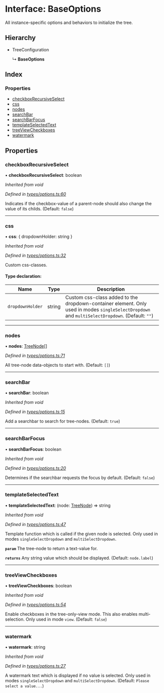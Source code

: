 # Interface: BaseOptions

All instance-specific options and behaviors to initialize the tree.

## Hierarchy

* TreeConfiguration

  ↳ **BaseOptions**

## Index

### Properties

* [checkboxRecursiveSelect](baseoptions.md#checkboxrecursiveselect)
* [css](baseoptions.md#css)
* [nodes](baseoptions.md#nodes)
* [searchBar](baseoptions.md#searchbar)
* [searchBarFocus](baseoptions.md#searchbarfocus)
* [templateSelectedText](baseoptions.md#templateselectedtext)
* [treeViewCheckboxes](baseoptions.md#treeviewcheckboxes)
* [watermark](baseoptions.md#watermark)

## Properties

### checkboxRecursiveSelect

•  **checkboxRecursiveSelect**: boolean

*Inherited from void*

*Defined in [types/options.ts:60](https://github.com/ckotzbauer/simple-tree-component/blob/4c3a2a5/src/types/options.ts#L60)*

Indicates if the checkbox-value of a parent-node should also change the value of its childs.
(Default: `false`)

___

### css

•  **css**: { dropdownHolder: string  }

*Inherited from void*

*Defined in [types/options.ts:32](https://github.com/ckotzbauer/simple-tree-component/blob/4c3a2a5/src/types/options.ts#L32)*

Custom css-classes.

#### Type declaration:

Name | Type | Description |
------ | ------ | ------ |
`dropdownHolder` | string | Custom css-class added to the dropdown-container element. Only used in modes `singleSelectDropdown` and `multiSelectDropdown`. (Default: `""`) |

___

### nodes

•  **nodes**: [TreeNode](treenode.md)[]

*Defined in [types/options.ts:71](https://github.com/ckotzbauer/simple-tree-component/blob/4c3a2a5/src/types/options.ts#L71)*

All tree-node data-objects to start with.
(Default: `[]`)

___

### searchBar

•  **searchBar**: boolean

*Inherited from void*

*Defined in [types/options.ts:15](https://github.com/ckotzbauer/simple-tree-component/blob/4c3a2a5/src/types/options.ts#L15)*

Add a searchbar to search for tree-nodes. (Default: `true`)

___

### searchBarFocus

•  **searchBarFocus**: boolean

*Inherited from void*

*Defined in [types/options.ts:20](https://github.com/ckotzbauer/simple-tree-component/blob/4c3a2a5/src/types/options.ts#L20)*

Determines if the searchbar requests the focus by default. (Default: `false`)

___

### templateSelectedText

•  **templateSelectedText**: (node: [TreeNode](treenode.md)) => string

*Inherited from void*

*Defined in [types/options.ts:47](https://github.com/ckotzbauer/simple-tree-component/blob/4c3a2a5/src/types/options.ts#L47)*

Template function which is called if the given node is selected.
Only used in modes `singleSelectDropdown` and `multiSelectDropdown`.

**`param`** The tree-node to return a text-value for.

**`returns`** Any string value which should be displayed. (Default: `node.label`)

___

### treeViewCheckboxes

•  **treeViewCheckboxes**: boolean

*Inherited from void*

*Defined in [types/options.ts:54](https://github.com/ckotzbauer/simple-tree-component/blob/4c3a2a5/src/types/options.ts#L54)*

Enable checkboxes in the tree-only-view mode. This also enables multi-selection.
Only used in mode `view`.
(Default: `false`)

___

### watermark

•  **watermark**: string

*Inherited from void*

*Defined in [types/options.ts:27](https://github.com/ckotzbauer/simple-tree-component/blob/4c3a2a5/src/types/options.ts#L27)*

A watermark text which is displayed if no value is selected.
Only used in modes `singleSelectDropdown` and `multiSelectDropdown`.
(Default: `Please select a value...`)
